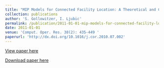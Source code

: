 ```yaml
---
title: "MIP Models for Connected Facility Location: A Theoretical and Computational Study"
collection: publications
author: 'S. Gollowitzer, I. Ljubic'
permalink: /publication/2011-01-01-mip-models-for-connected-facility-location:-a-theoretical-and-computational-study
date: 2011-01-01
venue: 'Comput. Oper. Res. 38(2): 435-449 '
paperurl: 'http://dx.doi.org/10.1016/j.cor.2010.07.002'
---
```

[View paper here](http://dx.doi.org/10.1016/j.cor.2010.07.002)

[Download paper here]({{site.url}}/docs/publications/ConFL.pdf)
